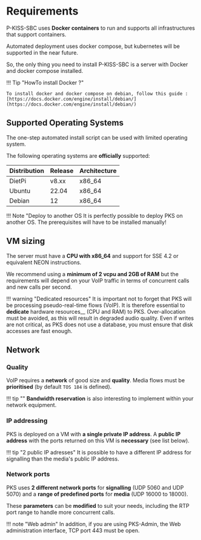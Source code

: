 # Requirements

P-KISS-SBC uses __Docker containers__ to run and supports all infrastructures that support containers.

Automated deployment uses docker compose, but kubernetes will be supported in the near future.

So, the only thing you need to install P-KISS-SBC is a server with Docker and docker compose installed.

!!! Tip "HowTo install Docker ?"

    To install docker and docker compose on debian, follow this guide : [https://docs.docker.com/engine/install/debian/](https://docs.docker.com/engine/install/debian/)

## Supported Operating Systems

The one-step automated install script can be used with limited operating system.

The following operating systems are __officially__ supported:

| Distribution | Release          | Architecture        |
| ------------ | ---------------- | ------------------- |
| DietPi   | v8.xx | x86_64 |
| Ubuntu | 22.04 | x86_64 |
| Debian | 12 | x86_64 |

!!! Note "Deploy to another OS
    It is perfectly possible to deploy PKS on another OS. The prerequisites will have to be installed manually!

## VM sizing

The server must have a __CPU with x86_64__ and support for SSE 4.2 or equivalent NEON instructions.

We recommend using a __minimum of 2 vcpu and 2GB of RAM__ but the requirements will depend on your VoIP traffic in terms of concurrent calls and new calls per second.

!!! warning "Dedicated resources"
    It is important not to forget that PKS will be processing pseudo-real-time flows (VoIP). It is therefore essential to __dedicate__ hardware resources__ (CPU and RAM) to PKS. Over-allocation must be avoided, as this will result in degraded audio quality.
    Even if writes are not critical, as PKS does not use a database, you must ensure that disk accesses are fast enough.

## Network

### Quality

VoIP requires a __network__ of good size and __quality__. Media flows must be __prioritised__ (by default `TOS 184` is defined).

!!! tip ""
    __Bandwidth reservation__ is also interesting to implement within your network equipment.

### IP addressing

PKS is deployed on a VM with __a single private IP address__. A __public IP address__ with the ports returned on this VM is __necessary__ (see list below).

!!! tip "2 public IP adresses"
    It is possible to have a different IP address for signalling than the media's public IP address.

### Network ports

PKS uses __2 different network ports__ for __signalling__ (UDP 5060 and UDP 5070) and a __range of predefined ports__ for __media__ (UDP 16000 to 18000).

These __parameters__ can be __modified__ to suit your needs, including the RTP port range to handle more concurrent calls.

!!! note "Web admin"
    In addition, if you are using PKS-Admin, the Web administration interface, TCP port 443 must be open.
